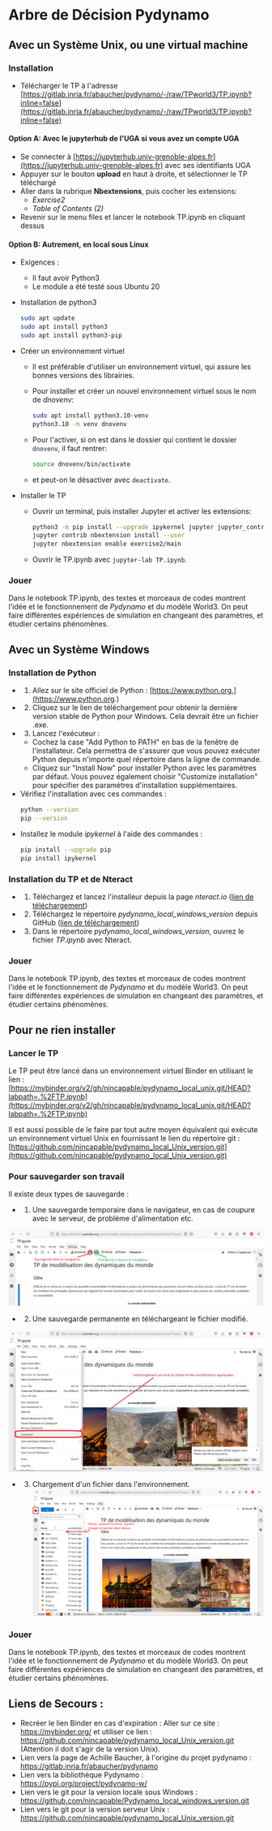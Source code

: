 # Arbre de Décision Pydynamo

## Avec un Système Unix, ou une virtual machine

### Installation
- Télécharger le TP à l'adresse [https://gitlab.inria.fr/abaucher/pydynamo/-/raw/TPworld3/TP.ipynb?inline=false](https://gitlab.inria.fr/abaucher/pydynamo/-/raw/TPworld3/TP.ipynb?inline=false)

#### Option A: Avec le jupyterhub de l'UGA si vous avez un compte UGA
- Se connecter à [https://jupyterhub.univ-grenoble-alpes.fr](https://jupyterhub.univ-grenoble-alpes.fr) avec ses identifiants UGA
- Appuyer sur le bouton **upload** en haut à droite, et sélectionner le TP téléchargé
- Aller dans la rubrique **Nbextensions**, puis cocher les extensions:
  - *Exercise2*
  - *Table of Contents (2)*
- Revenir sur le menu files et lancer le notebook TP.ipynb en cliquant dessus

#### Option B: Autrement, en local sous Linux
- Exigences :
  - Il faut avoir Python3 
  - Le module a été testé sous Ubuntu 20
- Installation de python3
  ```bash
  sudo apt update
  sudo apt install python3
  sudo apt install python3-pip
  ```
- Créer un environnement virtuel
    - Il est préférable d'utiliser un environnement virtuel, qui assure les bonnes versions des librairies.
    - Pour installer et créer un nouvel environnement virtuel sous le nom de *dnovenv*:
    
        ```bash
        sudo apt install python3.10-venv
        python3.10 -m venv dnovenv
        ```
        
    - Pour l'activer, si on est dans le dossier qui contient le dossier `dnovenv`, il faut rentrer:
    
        ```bash
        source dnovenv/bin/activate
        ```
        
    - et peut-on le désactiver avec `deactivate`.
- Installer le TP

    - Ouvrir un terminal, puis installer Jupyter et activer les extensions:
    
        ```bash
        python3 -m pip install --upgrade ipykernel jupyter jupyter_contrib_nbextensions notebook==6.4.12
        jupyter contrib nbextension install --user
        jupyter nbextension enable exercise2/main
        ```
        
    - Ouvrir le TP.ipynb avec `jupyter-lab TP.ipynb`.
    
### Jouer

Dans le notebook TP.ipynb, des textes et morceaux de codes montrent l'idée et le fonctionnement de *Pydynamo* et du modèle World3. On peut faire différentes expériences de simulation en changeant des paramètres, et étudier certains phénomènes.
## Avec un Système Windows

### Installation de Python

- 1. Allez sur le site officiel de Python : [https://www.python.org.](https://www.python.org.)
- 2. Cliquez sur le lien de téléchargement pour obtenir la dernière version stable de Python pour Windows. Cela devrait être un fichier .exe.
- 3. Lancez l'exécuteur :
    - Cochez la case "Add Python to PATH" en bas de la fenêtre de l'installateur. Cela permettra de s'assurer que vous pouvez exécuter Python depuis n'importe quel répertoire dans la ligne de commande.
    - Cliquez sur "Install Now" pour installer Python avec les paramètres par défaut. Vous pouvez également choisir "Customize installation" pour spécifier des paramètres d'installation supplémentaires.
- Vérifiez l'installation avec ces commandes :
    ```bash
    python --version
    pip --version
    ```
- Installez le module *ipykernel* à l'aide des commandes :
    ```bash
    pip install --upgrade pip
    pip install ipykernel
    ```

### Installation du TP et de Nteract

- 1. Téléchargez et lancez l'installeur depuis la page *nteract.io* ([lien de téléchargement](https://github.com/nteract/nteract/releases/download/v0.28.0/nteract-Setup-0.28.0.exe))
- 2. Téléchargez le répertoire *pydynamo_local_windows_version* depuis GitHub ([lien de téléchargement](https://github.com/nincapable/Pydynamo_local_windows_version/archive/refs/heads/main.zip))
- 3. Dans le répertoire *pydynamo_local_windows_version*, ouvrez le fichier *TP.ipynb* avec Nteract.

### Jouer

Dans le notebook TP.ipynb, des textes et morceaux de codes montrent l'idée et le fonctionnement de *Pydynamo* et du modèle World3. On peut faire différentes expériences de simulation en changeant des paramètres, et étudier certains phénomènes.
## Pour ne rien installer

### Lancer le TP

Le TP peut être lancé dans un environnement virtuel Binder en utilisant le lien : [https://mybinder.org/v2/gh/nincapable/pydynamo_local_unix.git/HEAD?labpath=.%2FTP.ipynb](https://mybinder.org/v2/gh/nincapable/pydynamo_local_unix.git/HEAD?labpath=.%2FTP.ipynb)

Il est aussi possible de le faire par tout autre moyen équivalent qui exécute un environnement virtuel Unix en fournissant le lien du répertoire git : [https://github.com/nincapable/pydynamo_local_Unix_version.git](https://github.com/nincapable/pydynamo_local_Unix_version.git)

### Pour sauvegarder son travail

Il existe deux types de sauvegarde :

- 1. Une sauvegarde temporaire dans le navigateur, en cas de coupure avec le serveur, de problème d'alimentation etc.

![Sauvegarde et Chargement dans le navigateur](Documentation/Sauvegarde_depuis_navigateur.png)

- 2. Une sauvegarde permanente en téléchargeant le fichier modifié.

![Sauvegarde en local](Documentation/Sauvegarde_en_local.png)
- 3. Chargement d'un fichier dans l'environnement.
![Chargement en local](Documentation/Chargement_en_local.png)

### Jouer

Dans le notebook TP.ipynb, des textes et morceaux de codes montrent l'idée et le fonctionnement de *Pydynamo* et du modèle World3. On peut faire différentes expériences de simulation en changeant des paramètres, et étudier certains phénomènes.

## Liens de Secours : 
- Recréer le lien Binder en cas d'expiration : Aller sur ce site : https://mybinder.org/ et utiliser ce lien : https://github.com/nincapable/pydynamo_local_Unix_version.git (Attention il doit s'agir de la version Unix).
- Lien vers la page de Achille Baucher, à l'origine du projet pydynamo : https://gitlab.inria.fr/abaucher/pydynamo
- Lien vers la bibliothèque Pydynamo : https://pypi.org/project/pydynamo-w/
- Lien vers le git pour la version locale sous Windows : https://github.com/nincapable/Pydynamo_local_windows_version.git
- Lien vers le git pour la version serveur Unix : https://github.com/nincapable/pydynamo_local_Unix_version.git
  
